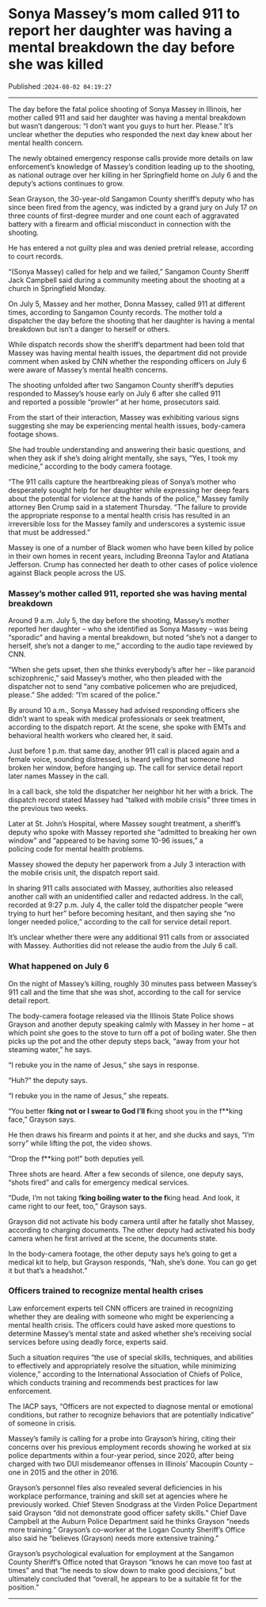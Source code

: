 # Sonya Massey’s mom called 911 to report her daughter was having a mental breakdown the day before she was killed

Published :`2024-08-02 04:19:27`

---

The day before the fatal police shooting of Sonya Massey in Illinois, her mother called 911 and said her daughter was having a mental breakdown but wasn’t dangerous: “I don’t want you guys to hurt her. Please.” It’s unclear whether the deputies who responded the next day knew about her mental health concern.

The newly obtained emergency response calls provide more details on law enforcement’s knowledge of Massey’s condition leading up to the shooting, as national outrage over her killing in her Springfield home on July 6 and the deputy’s actions continues to grow.

Sean Grayson, the 30-year-old Sangamon County sheriff’s deputy who has since been fired from the agency, was indicted by a grand jury on July 17 on three counts of first-degree murder and one count each of aggravated battery with a firearm and official misconduct in connection with the shooting.

He has entered a not guilty plea and was denied pretrial release, according to court records.

“(Sonya Massey) called for help and we failed,” Sangamon County Sheriff Jack Campbell said during a community meeting about the shooting at a church in Springfield Monday.

On July 5, Massey and her mother, Donna Massey, called 911 at different times, according to Sangamon County records. The mother told a dispatcher the day before the shooting that her daughter is having a mental breakdown but isn’t a danger to herself or others.

While dispatch records show the sheriff’s department had been told that Massey was having mental health issues, the department did not provide comment when asked by CNN whether the responding officers on July 6 were aware of Massey’s mental health concerns.

The shooting unfolded after two Sangamon County sheriff’s deputies responded to Massey’s house early on July 6 after she called 911 and reported a possible “prowler” at her home, prosecutors said.

From the start of their interaction, Massey was exhibiting various signs suggesting she may be experiencing mental health issues, body-camera footage shows.

She had trouble understanding and answering their basic questions, and when they ask if she’s doing alright mentally, she says, “Yes, I took my medicine,” according to the body camera footage.

“The 911 calls capture the heartbreaking pleas of Sonya’s mother who desperately sought help for her daughter while expressing her deep fears about the potential for violence at the hands of the police,” Massey family attorney Ben Crump said in a statement Thursday. “The failure to provide the appropriate response to a mental health crisis has resulted in an irreversible loss for the Massey family and underscores a systemic issue that must be addressed.”

Massey is one of a number of Black women who have been killed by police in their own homes in recent years, including Breonna Taylor and Atatiana Jefferson. Crump has connected her death to other cases of police violence against Black people across the US.

### Massey’s mother called 911, reported she was having mental breakdown

Around 9 a.m. July 5, the day before the shooting, Massey’s mother reported her daughter – who she identified as Sonya Massey – was being “sporadic” and having a mental breakdown, but noted “she’s not a danger to herself, she’s not a danger to me,” according to the audio tape reviewed by CNN.

“When she gets upset, then she thinks everybody’s after her – like paranoid schizophrenic,” said Massey’s mother, who then pleaded with the dispatcher not to send “any combative policemen who are prejudiced, please.” She added: “I’m scared of the police.”

By around 10 a.m., Sonya Massey had advised responding officers she didn’t want to speak with medical professionals or seek treatment, according to the dispatch report. At the scene, she spoke with EMTs and behavioral health workers who cleared her, it said.

Just before 1 p.m. that same day, another 911 call is placed again and a female voice, sounding distressed, is heard yelling that someone had broken her window, before hanging up. The call for service detail report later names Massey in the call.

In a call back, she told the dispatcher her neighbor hit her with a brick. The dispatch record stated Massey had “talked with mobile crisis” three times in the previous two weeks.

Later at St. John’s Hospital, where Massey sought treatment, a sheriff’s deputy who spoke with Massey reported she “admitted to breaking her own window” and “appeared to be having some 10-96 issues,” a policing code for mental health problems.

Massey showed the deputy her paperwork from a July 3 interaction with the mobile crisis unit, the dispatch report said.

In sharing 911 calls associated with Massey, authorities also released another call with an unidentified caller and redacted address. In the call, recorded at 9:27 p.m. July 4, the caller told the dispatcher people “were trying to hurt her” before becoming hesitant, and then saying she “no longer needed police,” according to the call for service detail report.

It’s unclear whether there were any additional 911 calls from or associated with Massey. Authorities did not release the audio from the July 6 call.

### What happened on July 6

On the night of Massey’s killing, roughly 30 minutes pass between Massey’s 911 call and the time that she was shot, according to the call for service detail report.

The body-camera footage released via the Illinois State Police shows Grayson and another deputy speaking calmly with Massey in her home – at which point she goes to the stove to turn off a pot of boiling water. She then picks up the pot and the other deputy steps back, “away from your hot steaming water,” he says.

“I rebuke you in the name of Jesus,” she says in response.

“Huh?” the deputy says.

“I rebuke you in the name of Jesus,” she repeats.

“You better f**king not or I swear to God I’ll f**king shoot you in the f**king face,” Grayson says.

He then draws his firearm and points it at her, and she ducks and says, “I’m sorry” while lifting the pot, the video shows.

“Drop the f**king pot!” both deputies yell.

Three shots are heard. After a few seconds of silence, one deputy says, “shots fired” and calls for emergency medical services.

“Dude, I’m not taking f**king boiling water to the f**king head. And look, it came right to our feet, too,” Grayson says.

Grayson did not activate his body camera until after he fatally shot Massey, according to charging documents. The other deputy had activated his body camera when he first arrived at the scene, the documents state.

In the body-camera footage, the other deputy says he’s going to get a medical kit to help, but Grayson responds, “Nah, she’s done. You can go get it but that’s a headshot.”

### Officers trained to recognize mental health crises

Law enforcement experts tell CNN officers are trained in recognizing whether they are dealing with someone who might be experiencing a mental health crisis. The officers could have asked more questions to determine Massey’s mental state and asked whether she’s receiving social services before using deadly force, experts said.

Such a situation requires “the use of special skills, techniques, and abilities to effectively and appropriately resolve the situation, while minimizing violence,” according to the International Association of Chiefs of Police, which conducts training and recommends best practices for law enforcement.

The IACP says, “Officers are not expected to diagnose mental or emotional conditions, but rather to recognize behaviors that are potentially indicative” of someone in crisis.

Massey’s family is calling for a probe into Grayson’s hiring, citing their concerns over his previous employment records showing he worked at six police departments within a four-year period, since 2020, after being charged with two DUI misdemeanor offenses in Illinois’ Macoupin County – one in 2015 and the other in 2016.

Grayson’s personnel files also revealed several deficiencies in his workplace performance, training and skill set at agencies where he previously worked. Chief Steven Snodgrass at the Virden Police Department said Grayson “did not demonstrate good officer safety skills.” Chief Dave Campbell at the Auburn Police Department said he thinks Grayson “needs more training.” Grayson’s co-worker at the Logan County Sheriff’s Office also said he “believes (Grayson) needs more extensive training.”

Grayson’s psychological evaluation for employment at the Sangamon County Sheriff’s Office noted that Grayson “knows he can move too fast at times” and that “he needs to slow down to make good decisions,” but ultimately concluded that “overall, he appears to be a suitable fit for the position.”

---

